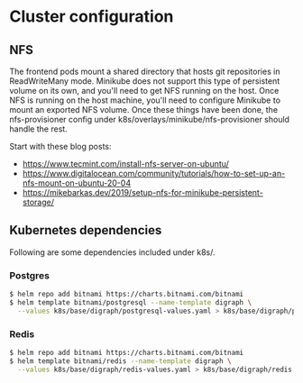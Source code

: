 # Cluster configuration

## NFS

The frontend pods mount a shared directory that hosts git repositories in ReadWriteMany mode.  Minikube does not support this type of persistent volume on its own, and you'll need to get NFS running on the host.  Once NFS is running on the host machine, you'll need to configure Minikube to mount an exported NFS volume.  Once these things have been done, the nfs-provisioner config under k8s/overlays/minikube/nfs-provisioner should handle the rest.

Start with these blog posts:
- https://www.tecmint.com/install-nfs-server-on-ubuntu/
- https://www.digitalocean.com/community/tutorials/how-to-set-up-an-nfs-mount-on-ubuntu-20-04
- https://mikebarkas.dev/2019/setup-nfs-for-minikube-persistent-storage/

## Kubernetes dependencies

Following are some dependencies included under k8s/.

### Postgres

```sh
$ helm repo add bitnami https://charts.bitnami.com/bitnami
$ helm template bitnami/postgresql --name-template digraph \
  --values k8s/base/digraph/postgresql-values.yaml > k8s/base/digraph/postgresql.yaml
```

### Redis

```sh
$ helm repo add bitnami https://charts.bitnami.com/bitnami
$ helm template bitnami/redis --name-template digraph \
  --values k8s/base/digraph/redis-values.yaml > k8s/base/digraph/redis.yaml
```
